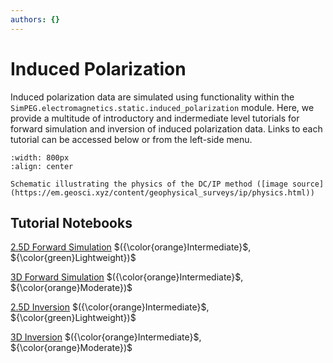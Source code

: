 ```yaml
---
authors: {}
---
```


# Induced Polarization


Induced polarization data are simulated using functionality within the ``SimPEG.electromagnetics.static.induced_polarization`` module. Here, we provide a multitude of introductory and indermediate level tutorials for forward simulation and inversion of induced polarization data. Links to each tutorial can be accessed below or from the left-side menu.

```{figure} ../assets/website_images/dcip_physics.png
:width: 800px
:align: center

Schematic illustrating the physics of the DC/IP method ([image source](https://em.geosci.xyz/content/geophysical_surveys/ip/physics.html))
```

## Tutorial Notebooks

[2.5D Forward Simulation](06-ip/fwd_ip_2d) $({\color{orange}Intermediate}$, ${\color{green}Lightweight})$
<br />

[3D Forward Simulation](06-ip/fwd_ip_3d) $({\color{orange}Intermediate}$, ${\color{orange}Moderate})$
<br />

[2.5D Inversion](06-ip/inv_ip_2d) $({\color{orange}Intermediate}$, ${\color{green}Lightweight})$
<br />

[3D Inversion](06-ip/inv_ip_3d) $({\color{orange}Intermediate}$, ${\color{orange}Moderate})$
<br />
